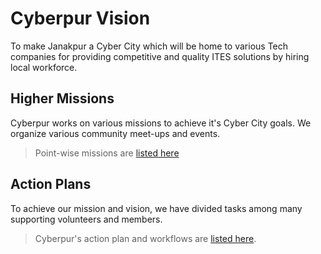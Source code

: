 # Cyberpur Vision

To make Janakpur a Cyber City which will be home to various Tech companies for providing competitive and quality ITES solutions by hiring local workforce.

## Higher Missions

Cyberpur works on various missions to achieve it's Cyber City goals. We organize various community meet-ups and events. 

> Point-wise missions are [listed here](mission.md)

## Action Plans

To achieve our mission and vision, we have divided tasks among many supporting volunteers and members. 

> Cyberpur's action plan and workflows are [listed here](action-plan.md).